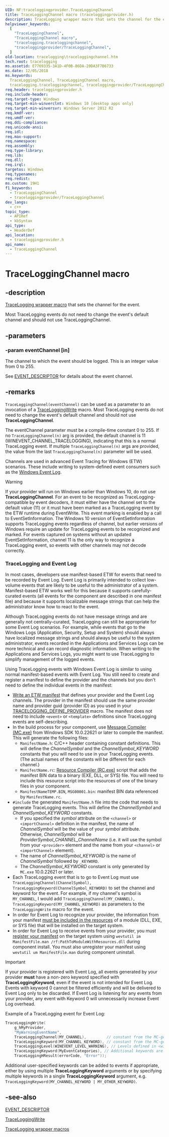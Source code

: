 ```yaml
---
UID: NF:traceloggingprovider.TraceLoggingChannel
title: TraceLoggingChannel macro (traceloggingprovider.h)
description: TraceLogging wrapper macro that sets the channel for the event.
helpviewer_keywords:
  [
    "TraceLoggingChannel",
    "TraceLoggingChannel macro",
    "tracelogging.traceloggingchannel",
    "traceloggingprovider/TraceLoggingChannel",
  ]
old-location: tracelogging\traceloggingchannel.htm
tech.root: tracelogging
ms.assetid: E7769335-3A1D-4F0B-86DA-20DA3F7B6733
ms.date: 12/05/2018
ms.keywords:
  TraceLoggingChannel, TraceLoggingChannel macro,
  tracelogging.traceloggingchannel, traceloggingprovider/TraceLoggingChannel
req.header: traceloggingprovider.h
req.include-header:
req.target-type: Windows
req.target-min-winverclnt: Windows 10 [desktop apps only]
req.target-min-winversvr: Windows Server 2012 R2
req.kmdf-ver:
req.umdf-ver:
req.ddi-compliance:
req.unicode-ansi:
req.idl:
req.max-support:
req.namespace:
req.assembly:
req.type-library:
req.lib:
req.dll:
req.irql:
targetos: Windows
req.typenames:
req.redist:
ms.custom: 19H1
f1_keywords:
  - TraceLoggingChannel
  - traceloggingprovider/TraceLoggingChannel
dev_langs:
  - c++
topic_type:
  - APIRef
  - kbSyntax
api_type:
  - HeaderDef
api_location:
  - traceloggingprovider.h
api_name:
  - TraceLoggingChannel
---
```


# TraceLoggingChannel macro

## -description

[TraceLogging wrapper macro](/windows/desktop/tracelogging/tracelogging-wrapper-macros)
that sets the channel for the event.

Most TraceLogging events do not need to change the event's default channel and
should not use TraceLoggingChannel.

## -parameters

### -param eventChannel [in]

The channel to which the event should be logged. This is an integer value from 0
to 255.

See [EVENT_DESCRIPTOR](../evntprov/ns-evntprov-event_descriptor.md) for details
about the event channel.

## -remarks

`TraceLoggingChannel(eventChannel)` can be used as a parameter to an invocation
of a [TraceLoggingWrite](./nf-traceloggingprovider-traceloggingwrite.md) macro.
Most TraceLogging events do not need to change the event's default channel and
should not use **TraceLoggingChannel**.

The eventChannel parameter must be a compile-time constant 0 to 255. If no
`TraceLoggingChannel(n)` arg is provided, the default channel is 11
(WINEVENT_CHANNEL_TRACELOGGING), indicating that this is a normal TraceLogging
event. If multiple `TraceLoggingChannel(n)` args are provided, the value from
the last `TraceLoggingChannel(n)` parameter will be used.

Channels are used in advanced Event Tracing for Windows (ETW) scenarios. These
include writing to system-defined event consumers such as the
[Windows Event Log](/windows/win32/wes/windows-event-log).

> [!WARNING]
> If your provider will run on Windows earlier than Windows 10, do
> not use **TraceLoggingChannel**. For an event to be recognized as
> TraceLogging-compatible by event decoders, it must either have the channel set
> to the default value (11) or it must have been marked as a TraceLogging event
> by the ETW runtime during EventWrite. This event marking is enabled by a call
> to EventSetInformation. The Windows 10 version of EventSetInformation supports
> TraceLogging events regardless of channel, but earlier versions of Windows
> require an update for TraceLogging events to be recognized and marked. For
> events captured on systems without an updated EventSetInformation, channel 11
> is the only way to recognize a TraceLogging event, so events with other
> channels may not decode correctly.

### TraceLogging and Event Log

In most cases, developers use manifest-based ETW for events that need to be
recorded by Event Log. Event Log is primarily intended to collect low-volume
events that are likely to be useful to the administrator of a system.
Manifest-based ETW works well for this because it supports carefully-curated
events (all events for the component are described in one manifest file) and
because it supports localizable message strings that can help the administrator
know how to react to the event.

Although TraceLogging events do not have message strings and are generally not
centrally-curated, TraceLogging can still be appropriate for some Event Log
scenarios. For example, while events that go to the Windows Logs (Application,
Security, Setup and System) should always have localized message strings and
should always be useful to the system administrator, events recorded in the
Applications and Services Logs can be more technical and can record diagnostic
information. When writing to the Applications and Services Logs, you might want
to use TraceLogging to simplify management of the logged events.

Using TraceLogging events with Windows Event Log is similar to using normal
manifest-based events with Event Log. You still need to create and register a
manifest to define the provider and the channels but you don't need to define
the individual events in the manifest:

- [Write an ETW manifest](/windows/win32/wes/writing-an-instrumentation-manifest)
  that defines your provider and the Event Log channels. The provider in the
  manifest should use the same provider name and provider guid (provider ID) as
  you used in your
  [TRACELOGGING_DEFINE_PROVIDER](./nf-traceloggingprovider-tracelogging_define_provider.md)
  macro. The manifest does not need to include `<event>` or `<template>`
  definitions since TraceLogging events are self-describing.
- In the build process for your component, use
  [Message Compiler (MC.exe)](/windows/win32/wes/message-compiler--mc-exe-) from
  Windows SDK 10.0.22621 or later to compile the manifest. This will generate
  the following files:
  - `ManifestName.h`: C/C++ header containing constant definitions. This will
    define the _ChannelSymbol_ and the _ChannelSymbol_KEYWORD_ constants that
    you will need to use in your TraceLogging events. (The actual names of the
    constants will be different for each channel.)
  - `ManifestName.rc`:
    [Resource Compiler (RC.exe)](/windows/win32/menurc/resource-compiler) script
    that adds the manifest BIN data to a binary (EXE, DLL, or SYS) file. You
    will need to include this resource script into the resources of one of the
    binary files in your component.
  - `ManifestNameTEMP.BIN`, `MSG00001.bin`: manifest BIN data referenced by
    `ManifestName.rc`.
- `#include` the generated `ManifestName.h` file into the code that needs to
  generate TraceLogging events. This will define the _ChannelSymbol_ and
  _ChannelSymbol_KEYWORD_ constants.
  - If you specified the _symbol_ attribute on the `<channel>` or
    `<importChannel>` definition in the manifest, the name of _ChannelSymbol_
    will be the value of your _symbol_ attribute. Otherwise, _ChannelSymbol_
    will be _ProviderSymbol_CHANNEL_ChannelName_ (i.e. it will use the symbol
    from your `<provider>` element and the name from your `<channel>` or
    `<importChannel>` element).
  - The name of _ChannelSymbol_KEYWORD_ is the name of _ChannelSymbol_ followed
    by `_KEYWORD`.
  - The _ChannelSymbol_KEYWORD_ constant is only generated by `MC.exe`
    10.0.22621 or later.
- Each TraceLogging event that is to go to Event Log must use
  `TraceLoggingChannel(ChannelSymbol), TraceLoggingKeyword(ChannelSymbol_KEYWORD)`
  to set the channel and keyword for the event. For example, if my channel's
  symbol is `MY_CHANNEL`, I would add
  `TraceLoggingChannel(MY_CHANNEL), TraceLoggingKeyword(MY_CHANNEL_KEYWORD)` as
  parameters to the `TraceLoggingWrite` macro for the event.
- In order for Event Log to recognize your provider, the information from your
  manifest
  [must be included in the resources](/windows/win32/wes/compiling-an-instrumentation-manifest)
  of a module (DLL, EXE, or SYS file) that will be installed on the target
  system.
- In order for Event Log to receive events from your provider, you must
  [register your manifest](/windows/win32/wes/developing-a-provider) on the
  target system using
  `wevtutil im ManifestFile.man /rf:PathToModuleWithResources.dll` during
  component install. You must also unregister your manifest using
  `wevtutil um ManifestFile.man` during component uninstall.

> [!IMPORTANT]
> If your provider is registered with Event Log, all events
> generated by your provider **must** have a non-zero keyword specified with
> **TraceLoggingKeyword**, even if the event is not intended for Event Log.
> Events with keyword 0 cannot be filtered efficiently and will be delivered to
> Event Log only to be discarded. If Event Log is listening for any events from
> your provider, any event with Keyword 0 will unnecessarily increase Event Log
> overhead.

Example of a TraceLogging event for Event Log:

```c
TraceLoggingWrite(
    g_hMyProvider,
    "MyWarningEventName",
    TraceLoggingChannel(MY_CHANNEL),         // constant from the MC-generated header
    TraceLoggingKeyword(MY_CHANNEL_KEYWORD), // constant from the MC-generated header
    TraceLoggingLevel(WINEVENT_LEVEL_WARNING), // Levels defined in <winmeta.h>
    TraceLoggingKeyword(MyEventCategories), // Additional keywords are ok.
    TraceLoggingHResult(errorCode, "Error"));
```

Additional user-specified keywords can be added to events if appropriate, either
by using multiple **TraceLoggingKeyword** arguments or by specifying multiple
keywords in a single **TraceLoggingKeyword** argument, e.g.
`TraceLoggingKeyword(MY_CHANNEL_KEYWORD | MY_OTHER_KEYWORD)`.

## -see-also

[EVENT_DESCRIPTOR](../evntprov/ns-evntprov-event_descriptor.md)

[TraceLoggingWrite](./nf-traceloggingprovider-traceloggingwrite.md)

[TraceLogging wrapper macros](/windows/desktop/tracelogging/tracelogging-wrapper-macros)
